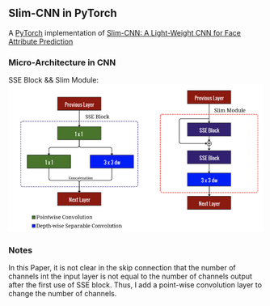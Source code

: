 ## Slim-CNN in PyTorch  
A [PyTorch](https://pytorch.org/) implementation of [Slim-CNN: A Light-Weight CNN for Face Attribute Prediction](https://arxiv.org/pdf/1907.02157.pdf)

### Micro-Architecture in CNN
SSE Block && Slim Module:  
![Slim Module](https://github.com/Joyako/Slim-CNN/blob/master/data/image.jpg)

### Notes  
In this Paper, it is not clear in the skip connection that the number of channels int the input layer is not equal to the number of channels output after the first use of SSE block.
Thus, I add a point-wise convolution layer to change the number of channels. 